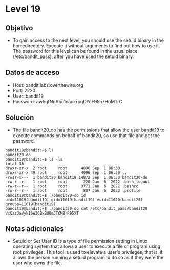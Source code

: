 # Level 19

## Objetivo
- To gain access to the next level, you should use the setuid binary in the homedirectory. Execute it without arguments to find out how to use it. The password for this level can be found in the usual place (/etc/bandit_pass), after you have used the setuid binary.

## Datos de acceso
- Host: bandit.labs.overthewire.org
- Port: 2220
- User: bandit19
- Password: awhqfNnAbc1naukrpqDYcF95h7HoMTrC

## Solución
- The file bandit20_do has the permissions that allow the user bandit19 to execute commands on behalf of bandit20, so use that file and get the password.
```
bandit19@bandit:~$ ls
bandit20-do
bandit19@bandit:~$ ls -la
total 36
drwxr-xr-x  2 root     root      4096 Sep  1 06:30 .
drwxr-xr-x 49 root     root      4096 Sep  1 06:30 ..
-rwsr-x---  1 bandit20 bandit19 14872 Sep  1 06:30 bandit20-do
-rw-r--r--  1 root     root       220 Jan  6  2022 .bash_logout
-rw-r--r--  1 root     root      3771 Jan  6  2022 .bashrc
-rw-r--r--  1 root     root       807 Jan  6  2022 .profile
bandit19@bandit:~$ ./bandit20-do id
uid=11019(bandit19) gid=11019(bandit19) euid=11020(bandit20) groups=11019(bandit19)
bandit19@bandit:~$ ./bandit20-do cat /etc/bandit_pass/bandit20
VxCazJaVykI6W36BkBU0mJTCM8rR95XT
```
## Notas adicionales
- Setuid or Set User ID is a type of file permission setting in Linux operating system that allows a user to execute a file or program using root privileges. This tool is used to elevate a user's privileges, that is, it allows the person running a setuid program to do so as if they were the user who owns the file.